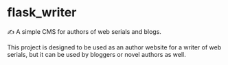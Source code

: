 # flask_writer
✍ A simple CMS for authors of web serials and blogs. 

This project is designed to be used as an author website for a writer of web serials, but it can be used by bloggers or novel authors as well. 
